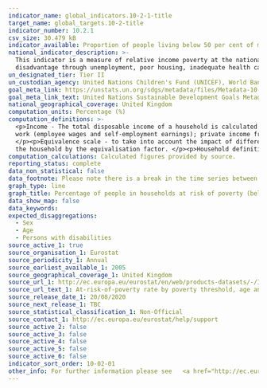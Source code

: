 ```yaml
---
indicator_name: global_indicators.10-2-1-title
target_name: global_targets.10-2-title
indicator_number: 10.2.1
csv_size: 30.479 kB
indicator_available: Proportion of people living below 50 per cent of median income, by age and sex
national_indicator_description: >-
  This indicator is a measure of relative income poverty at the national level. It measures how far individuals are from the median standard of living, approximating a measure of social exclusion. Persons living in relative poverty often experience many other forms of social and economic
  disadvantage through unemployment, poor housing, inadequate health care and barriers in accessing education and economic, social, political and cultural activities, which can result from social stigmatisation.
un_designated_tier: Tier II
un_custodian_agency: United Nations Children's Fund (UNICEF), World Bank (WB)
goal_meta_link: https://unstats.un.org/sdgs/metadata/files/Metadata-10-02-01.pdf
goal_meta_link_text: United Nations Sustainable Development Goals Metadata (PDF 4.0 MB)
national_geographical_coverage: United Kingdom
computation_units: Percentage (%)
computation_definitions: >-
  <p>Income - The total disposable income of a household is calculated by adding together the personal income received by all of household members plus income received at household level. Missing income information is imputed. </p><p>Disposable household income includes - all income from
  work (employee wages and self-employment earnings); private income from investment and property; transfers between households; all social transfers received in cash including old-age pensions. </p><p>At risk of poverty rate is defined at cut-off point - 50% of median equivalised income.
  </p><p>Equivalence scale - to take into account the impact of differences in household size and composition, the total disposable household income is "equivalised". The equivalised income attributed to each member of the household is calculated by dividing the total disposable income of
  the household by the equivalisation factor. </p><p>Household definition - A 'private household' means "a person living alone or a group of people who live together in the same private dwelling and share expenditures, including the joint provision of the essentials of living.
computation_calculations: Calculated figures provided by source.
reporting_status: complete
data_non_statistical: false
data_footnote: Please note there is a break in the time series between 2016 and 2017
graph_type: line
graph_title: Percentage of people in households at risk of poverty (below 50% of median UK household income)
data_show_map: false
data_keywords:
expected_disaggregations:
  - Sex
  - Age
  - Persons with disabilities
source_active_1: true
source_organisation_1: Eurostat
source_periodicity_1: Annual
source_earliest_available_1: 2005
source_geographical_coverage_1: United Kingdom
source_url_1: http://ec.europa.eu/eurostat/en/web/products-datasets/-/ILC_LI02
source_url_text_1: At-risk-of-poverty rate by poverty threshold, age and sex - EU-SILC survey 
source_release_date_1: 20/08/2020
source_next_release_1: TBC
source_statistical_classification_1: Non-Official
source_contact_1: http://ec.europa.eu/eurostat/help/support
source_active_2: false
source_active_3: false
source_active_4: false
source_active_5: false
source_active_6: false
indicator_sort_order: 10-02-01
other_info: For further information please see   <a href="http://ec.europa.eu/eurostat/cache/metadata/en/ilc_esms.htm">eurostat Income and living conditions</a> Data follows the UN specification for this indicator. This indicator has been identified in collaboration with topic experts.
---
```

